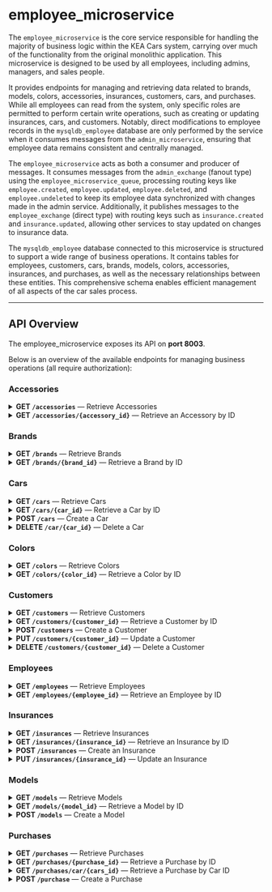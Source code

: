 # employee_microservice

The `employee_microservice` is the core service responsible for handling the majority of business logic within the KEA Cars system, carrying over much of the functionality from the original monolithic application. This microservice is designed to be used by all employees, including admins, managers, and sales people.

It provides endpoints for managing and retrieving data related to brands, models, colors, accessories, insurances, customers, cars, and purchases. While all employees can read from the system, only specific roles are permitted to perform certain write operations, such as creating or updating insurances, cars, and customers. Notably, direct modifications to employee records in the `mysqldb_employee` database are only performed by the service when it consumes messages from the `admin_microservice`, ensuring that employee data remains consistent and centrally managed.

The `employee_microservice` acts as both a consumer and producer of messages. It consumes messages from the `admin_exchange` (fanout type) using the `employee_microservice_queue`, processing routing keys like `employee.created`, `employee.updated`, `employee.deleted`, and `employee.undeleted` to keep its employee data synchronized with changes made in the admin service. Additionally, it publishes messages to the `employee_exchange` (direct type) with routing keys such as `insurance.created` and `insurance.updated`, allowing other services to stay updated on changes to insurance data.

The `mysqldb_employee` database connected to this microservice is structured to support a wide range of business operations. It contains tables for employees, customers, cars, brands, models, colors, accessories, insurances, and purchases, as well as the necessary relationships between these entities. This comprehensive schema enables efficient management of all aspects of the car sales process.

---

## API Overview

The employee_microservice exposes its API on **port 8003**.

Below is an overview of the available endpoints for managing business operations (all require authorization):

### Accessories

<details>
<summary><strong>GET <code>/accessories</code></strong> — Retrieve Accessories</summary>

- **Summary:** Retrieve Accessories - Requires authorization token in header.
- **Description:**  
  Retrieves all or a limited amount of Accessories from the MySQL Employee database and returns a list of `AccessoryReturnResource`.
- **Query Parameters:**
  - `limit` (optional, int): Set a limit for the amount of accessories that is returned.
- **Response:**  
  - Returns a list of `AccessoryReturnResource` objects.

</details>

<details>
<summary><strong>GET <code>/accessories/{accessory_id}</code></strong> — Retrieve an Accessory by ID</summary>

- **Summary:** Retrieve an Accessory by ID - Requires authorization token in header.
- **Description:**  
  Retrieves an Accessory by ID from the MySQL Employee database by giving a UUID in the path for the accessory and returns it as an `AccessoryReturnResource`.
- **Path Parameters:**
  - `accessory_id` (UUID): The UUID of the accessory to retrieve.
- **Response:**  
  - Returns an `AccessoryReturnResource` object.

</details>

### Brands

<details>
<summary><strong>GET <code>/brands</code></strong> — Retrieve Brands</summary>

- **Summary:** Retrieve Brands - Requires authorization token in header.
- **Description:**  
  Retrieves all or a limited amount of Brands from the MySQL Employee database and returns a list of `BrandReturnResource`.
- **Query Parameters:**
  - `limit` (optional, int): Set a limit for the amount of brands that is returned.
- **Response:**  
  - Returns a list of `BrandReturnResource` objects.

</details>

<details>
<summary><strong>GET <code>/brands/{brand_id}</code></strong> — Retrieve a Brand by ID</summary>

- **Summary:** Retrieve a Brand by ID - Requires authorization token in header.
- **Description:**  
  Retrieves a Brand by ID from the MySQL Employee database by giving a UUID in the path for the brand and returns it as a `BrandReturnResource`.
- **Path Parameters:**
  - `brand_id` (UUID): The UUID of the brand to retrieve.
- **Response:**  
  - Returns a `BrandReturnResource` object.

</details>

### Cars

<details>
<summary><strong>GET <code>/cars</code></strong> — Retrieve Cars</summary>

- **Summary:** Retrieve Cars - Requires authorization token in header.
- **Description:**  
  Retrieves all or a limited amount of Cars from the MySQL Employee database, potentially filtered by cars belonging to a customer and/or employee, if the cars are purchased and/or are past their purchase deadline, and returns a list of `CarReturnResource`.
  - If the token is from an employee with the role: `SALES_PERSON`, only cars from that employee will be returned.
- **Query Parameters:**
  - `customer_id` (optional, UUID): Filter cars by customer.
  - `employee_id` (optional, UUID): Filter cars by employee.
  - `is_purchased` (optional, bool): Filter by purchase status.
  - `is_past_purchase_deadline` (optional, bool): Filter by purchase deadline status.
  - `limit` (optional, int): Set a limit for the amount of cars returned.
- **Response:**  
  - Returns a list of `CarReturnResource` objects.

</details>

<details>
<summary><strong>GET <code>/cars/{car_id}</code></strong> — Retrieve a Car by ID</summary>

- **Summary:** Retrieve a Car by ID - Requires authorization token in header.
- **Description:**  
  Retrieves a Car by ID from the MySQL Employee database by giving a UUID in the path for the car and returns it as a `CarReturnResource`.
  - The endpoint requires an authorization token in the header and is accessible by all roles.
  - If the token is from an employee with the role: `SALES_PERSON` and the car does not belong to that employee, an error with a specific error code (HTTP_403_FORBIDDEN) will be returned.
- **Path Parameters:**
  - `car_id` (UUID): The UUID of the car to retrieve.
- **Response:**  
  - Returns a `CarReturnResource` object.

</details>

<details>
<summary><strong>POST <code>/cars</code></strong> — Create a Car</summary>

- **Summary:** Create a Car - Requires authorization token in header.
- **Description:**  
  Creates a Car within the MySQL Employee database by giving a request body `CarCreateResource` and returns it as a `CarReturnResource`.
  - If the token is from an employee with the role: `SALES_PERSON`, that employee will be set as the owner.
  - If no employee is given in the request body, the employee that created the car will be set as the owner.
- **Request Body:**  
  - `CarCreateResource`: The car data to create.
- **Response:**  
  - Returns the created `CarReturnResource` object.

</details>

<details>
<summary><strong>DELETE <code>/car/{car_id}</code></strong> — Delete a Car</summary>

- **Summary:** Delete a Car - Requires authorization token in header.
- **Description:**  
  Deletes a Car within the MySQL Employee database by giving a UUID in the path for the car and returns a 204 status code.
  - If the token is from an employee with the role: `SALES_PERSON` and the car is not of that employee, an error with status code HTTP_403_FORBIDDEN will be thrown.
- **Path Parameters:**
  - `car_id` (UUID): The UUID of the car to delete.
- **Query Parameters:**
  - `delete_purchase_too` (bool, default False): Whether to also delete the purchase associated with the car.
- **Response:**  
  - Returns 204 No Content.

</details>

### Colors

<details>
<summary><strong>GET <code>/colors</code></strong> — Retrieve Colors</summary>

- **Summary:** Retrieve Colors - Requires authorization token in header.
- **Description:**  
  Retrieves all or a limited amount of Colors from the MySQL Employee database and returns a list of `ColorReturnResource`.
- **Query Parameters:**
  - `limit` (optional, int): Set a limit for the amount of colors that is returned.
- **Response:**  
  - Returns a list of `ColorReturnResource` objects.

</details>

<details>
<summary><strong>GET <code>/colors/{color_id}</code></strong> — Retrieve a Color by ID</summary>

- **Summary:** Retrieve a Color by ID - Requires authorization token in header.
- **Description:**  
  Retrieves a Color by ID from the MySQL Employee database and returns it as a `ColorReturnResource`.
- **Path Parameters:**
  - `color_id` (UUID): The UUID of the color to retrieve.
- **Response:**  
  - Returns a `ColorReturnResource` object.

</details>

### Customers

<details>
<summary><strong>GET <code>/customers</code></strong> — Retrieve Customers</summary>

- **Summary:** Retrieve Customers - Requires authorization token in header.
- **Description:**  
  Retrieves all or a limited amount of Customers from the MySQL Employee database, potentially filtered by email, and returns a list of `CustomerReturnResource`.
- **Query Parameters:**
  - `email_filter` (optional, str): Filter customers by their email.
  - `limit` (optional, int): Set a limit for the amount of customers that is returned.
- **Response:**  
  - Returns a list of `CustomerReturnResource` objects.

</details>

<details>
<summary><strong>GET <code>/customers/{customer_id}</code></strong> — Retrieve a Customer by ID</summary>

- **Summary:** Retrieve a Customer by ID - Requires authorization token in header.
- **Description:**  
  Retrieves a Customer by ID from the MySQL Employee database and returns it as a `CustomerReturnResource`.
- **Path Parameters:**
  - `customer_id` (UUID): The UUID of the customer to retrieve.
- **Response:**  
  - Returns a `CustomerReturnResource` object.

</details>

<details>
<summary><strong>POST <code>/customers</code></strong> — Create a Customer</summary>

- **Summary:** Create a Customer - Requires authorization token in header.
- **Description:**  
  Creates a Customer within the MySQL Employee database by giving a request body `CustomerCreateResource` and returns it as a `CustomerReturnResource`.
- **Request Body:**  
  - `CustomerCreateResource`: The customer data to create.
- **Response:**  
  - Returns the created `CustomerReturnResource` object.

</details>

<details>
<summary><strong>PUT <code>/customers/{customer_id}</code></strong> — Update a Customer</summary>

- **Summary:** Update a Customer - Requires authorization token in header.
- **Description:**  
  Updates a Customer within the MySQL Employee database by giving a UUID in the path for the customer and a request body `CustomerUpdateResource`, and returns it as a `CustomerReturnResource`.
- **Path Parameters:**
  - `customer_id` (UUID): The UUID of the customer to update.
- **Request Body:**  
  - `CustomerUpdateResource`: The updated customer data.
- **Response:**  
  - Returns the updated `CustomerReturnResource` object.

</details>

<details>
<summary><strong>DELETE <code>/customers/{customer_id}</code></strong> — Delete a Customer</summary>

- **Summary:** Delete a Customer - Requires authorization token in header.
- **Description:**  
  Deletes a Customer within the MySQL Employee database by giving a UUID in the path for the customer and returns a 204 status code.
  - Only accessible by employees with the role: `ADMIN` or `MANAGER`.
- **Path Parameters:**
  - `customer_id` (UUID): The UUID of the customer to delete.
- **Response:**  
  - Returns 204 No Content.

</details>

### Employees

<details>
<summary><strong>GET <code>/employees</code></strong> — Retrieve Employees</summary>

- **Summary:** Retrieve Employees - Requires authorization token in header.
- **Description:**  
  Retrieves a list of employees from the MySQL Employee database based on the provided query parameters.
  - If the token is from an employee with the role: `SALES_PERSON`, a list with only that employee will be returned.
- **Query Parameters:**
  - `limit` (optional, int): Set a limit for the amount of employees that is returned.
  - `deleted` (optional, bool): Filter for deleted employees.
- **Response:**  
  - Returns a list of `EmployeeReturnResource` objects.

</details>

<details>
<summary><strong>GET <code>/employees/{employee_id}</code></strong> — Retrieve an Employee by ID</summary>

- **Summary:** Retrieve an Employee by ID - Requires authorization token in header.
- **Description:**  
  Retrieves an Employee by ID from the MySQL Employee database by giving a UUID in the path for the employee and returns it as an `EmployeeReturnResource`.
  - If the token is from an employee with the role: `SALES_PERSON`, that employee will be returned.
- **Path Parameters:**
  - `employee_id` (UUID): The UUID of the employee to retrieve.
- **Response:**  
  - Returns an `EmployeeReturnResource` object.

</details>

### Insurances

<details>
<summary><strong>GET <code>/insurances</code></strong> — Retrieve Insurances</summary>

- **Summary:** Retrieve Insurances - Requires authorization token in header.
- **Description:**  
  Retrieves all or a limited amount of Insurances from the MySQL Employee database and returns a list of `InsuranceReturnResource`.
- **Query Parameters:**
  - `limit` (optional, int): Set a limit for the amount of insurances that is returned.
- **Response:**  
  - Returns a list of `InsuranceReturnResource` objects.

</details>

<details>
<summary><strong>GET <code>/insurances/{insurance_id}</code></strong> — Retrieve an Insurance by ID</summary>

- **Summary:** Retrieve an Insurance by ID - Requires authorization token in header.
- **Description:**  
  Retrieves an Insurance by ID from the MySQL Employee database by giving a UUID in the path for the insurance and returns it as an `InsuranceReturnResource`.
- **Path Parameters:**
  - `insurance_id` (UUID): The UUID of the insurance to retrieve.
- **Response:**  
  - Returns an `InsuranceReturnResource` object.

</details>

<details>
<summary><strong>POST <code>/insurances</code></strong> — Create an Insurance</summary>

- **Summary:** Create an Insurance - Requires authorization token in header.
- **Description:**  
  Creates an Insurance in the MySQL Employee database and returns it as an `InsuranceReturnResource`.
  - If successful, a message will be sent to the `synch_microservice` to create that insurance in the Customer database as well.
  - Only accessible by employees with the role: `ADMIN` or `MANAGER`.
- **Request Body:**  
  - `InsuranceCreateResource`: The insurance data to create.
- **Response:**  
  - Returns the created `InsuranceReturnResource` object.

</details>

<details>
<summary><strong>PUT <code>/insurances/{insurance_id}</code></strong> — Update an Insurance</summary>

- **Summary:** Update an Insurance - Requires authorization token in header.
- **Description:**  
  Updates an Insurance in the MySQL Employee database and returns it as an `InsuranceReturnResource`.
  - If successful, a message will be sent to the `synch_microservice` to update that insurance in the Customer database as well.
  - Only accessible by employees with the role: `ADMIN` or `MANAGER`.
- **Path Parameters:**
  - `insurance_id` (UUID): The UUID of the insurance to update.
- **Request Body:**  
  - `InsuranceUpdateResource`: The updated insurance data.
- **Response:**  
  - Returns the updated `InsuranceReturnResource` object.

</details>

### Models

<details>
<summary><strong>GET <code>/models</code></strong> — Retrieve Models</summary>

- **Summary:** Retrieve Models - Requires authorization token in header.
- **Description:**  
  Retrieves all or a limited amount of Models from the MySQL Employee database, potentially filtered by models belonging to a brand, and returns a list of `ModelReturnResource`.
- **Query Parameters:**
  - `brand_id` (optional, UUID): The UUID of the brand, to retrieve models belonging to that brand.
  - `limit` (optional, int): Set a limit for the amount of models that is returned.
- **Response:**  
  - Returns a list of `ModelReturnResource` objects.

</details>

<details>
<summary><strong>GET <code>/models/{model_id}</code></strong> — Retrieve a Model by ID</summary>

- **Summary:** Retrieve a Model by ID - Requires authorization token in header.
- **Description:**  
  Retrieves a Model by ID from the MySQL Employee database by giving a UUID in the path for the model and returns it as a `ModelReturnResource`.
- **Path Parameters:**
  - `model_id` (UUID): The UUID of the model to retrieve.
- **Response:**  
  - Returns a `ModelReturnResource` object.

</details>

<details>
<summary><strong>POST <code>/models</code></strong> — Create a Model</summary>

- **Summary:** Create a Model - Requires authorization token in header.
- **Description:**  
  Creates a Model within the MySQL Employee database by accepting form data and an image file. The endpoint validates the image file (must be PNG or JPEG, not exceeding 2MB, and a valid image), uploads it to DigitalOcean Spaces, and saves the resulting image URL along with the model data in the database. The request body should match the structure of `ModelCreateResource`, and the response will be a `ModelReturnResource`.
  - Only accessible by employees with the role: `ADMIN` or `MANAGER`.
- **Form Data:**  
  - `id` (UUID): The UUID of the model to create.
  - `name` (str): The name of the model.
  - `brands_id` (UUID): The UUID of the brand for the model.
  - `price` (float): The price of the model.
  - `color_ids` (List[UUID]): List of UUIDs for the colors available for the model.
  - `model_image` (file): The image file for the model (PNG or JPEG, max 2MB).
- **Response:**  
  - Returns the created `ModelReturnResource` object, including the image URL.

</details>

### Purchases

<details>
<summary><strong>GET <code>/purchases</code></strong> — Retrieve Purchases</summary>

- **Summary:** Retrieve Purchases - Requires authorization token in header.
- **Description:**  
  Retrieves all or a limited amount of Purchases and/or purchases belonging to a specific employee from the MySQL Employee database and returns a list of `PurchaseReturnResource`.
  - If the token is from an employee with the role: `SALES_PERSON`, only purchases from that employee will be returned.
- **Query Parameters:**
  - `employee_id` (optional, UUID): The UUID of the employee to retrieve purchases for.
  - `limit` (optional, int): Set a limit for the amount of purchases that is returned.
- **Response:**  
  - Returns a list of `PurchaseReturnResource` objects.

</details>

<details>
<summary><strong>GET <code>/purchases/{purchase_id}</code></strong> — Retrieve a Purchase by ID</summary>

- **Summary:** Retrieve a Purchase by ID - Requires authorization token in header.
- **Description:**  
  Retrieves a Purchase by ID from the MySQL Employee database by giving a UUID in the path for the purchase and returns it as a `PurchaseReturnResource`.
  - If the token is from an employee with the role:  `SALES_PERSON` and the purchase is not of that employee, an error with status code HTTP_403_FORBIDDEN will be thrown.
- **Path Parameters:**
  - `purchase_id` (UUID): The UUID of the purchase to retrieve.
- **Response:**  
  - Returns a `PurchaseReturnResource` object.

</details>

<details>
<summary><strong>GET <code>/purchases/car/{cars_id}</code></strong> — Retrieve a Purchase by Car ID</summary>

- **Summary:** Retrieve a Purchase by Car ID - Requires authorization token in header.
- **Description:**  
  Retrieves a Purchase by Car ID from the MySQL Employee database by giving a UUID in the path for the car of the purchase and returns it as a `PurchaseReturnResource`.
  - If the token is from an employee with the role: `SALES_PERSON` and the car is not of that employee, an error with status code HTTP_403_FORBIDDEN will be thrown.
- **Path Parameters:**
  - `cars_id` (UUID): The UUID of the car to retrieve the purchase for.
- **Response:**  
  - Returns a `PurchaseReturnResource` object.

</details>

<details>
<summary><strong>POST <code>/purchase</code></strong> — Create a Purchase</summary>

- **Summary:** Create a Purchase - Requires authorization token in header.
- **Description:**  
  Creates a Purchase within the MySQL Employee database by giving a request body `PurchaseCreateResource` and returns it as a `PurchaseReturnResource`.
  - If the token is from an employee with the role: `SALES_PERSON` and the car being purchased is not of that employee, an error with status code HTTP_403_FORBIDDEN will be thrown.
- **Request Body:**  
  - `PurchaseCreateResource`: The purchase data to create.
- **Response:**  
  - Returns the created `PurchaseReturnResource` object.

</details>
